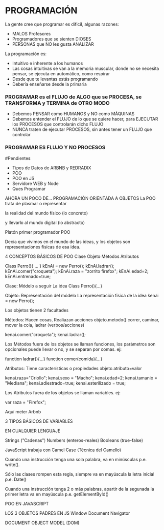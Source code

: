 # PROGRAMACIÓN

La gente cree que programar es dificil, algunas razones:

* MALOS Profesores
* Programadores que se sienten DIOSES
* PERSONAS que NO les gusta ANALIZAR

La programación es:

* Intuitivo e inherente a los humanos
* Las cosas intuitivas se van a la memoria muscular, donde no se necesita pensar, se ejecuta en automático, como respirar
* Desde que te levantas estás programando
* Debería enseñarse desde la primaria

### PROGRAMAR es el FLUJO de ALGO que se PROCESA, se TRANSFORMA y TERMINA de OTRO MODO

* Debemos PENSAR como HUMANOS y NO como MÁQUINAS
* Debemos entender el FLUJO de lo que se quiere hacer, para EJECUTAR los PROCESOS que controlarán dicho FLUJO
* NUNCA traten de ejecutar PROCESOS, sin antes tener un FLUJO que controlar

### PROGRAMAR ES FLUJO Y NO PROCESOS




#Pendientes
* Tipos de Datos de ARBNB y REDRADIX
* POO
* POO en JS
* Servidore WEB y Node
* Ques Programar





AHORA UN POCO DE...
PROGRAMACIÓN
ORIENTADA A OBJETOS
La POO trata de plasmar o representar

la realidad del mundo físico (lo concreto)

y llevarlo al mundo digital (lo abstracto)


Platón primer programador POO

Decía que vivimos en el mundo de las ideas, y los objetos son representaciones físicas de esa idea.

4 CONCEPTOS BÁSICOS DE POO
Clase
Objeto
Métodos
Atributos


Class Perro(){ ... }
kEnAi = new Perro();
kEnAi.ladrar(); kEnAi.comer("croqueta");
kEnAi.raza = "zorrito firefox"; kEnAi.edad=2; kEnAi.entrenado=true;


Clase: Módelo a seguir
La idea
Class Perro(){...}

Objeto: Representación del módelo
La representación física de la idea
kenai = new Perro();


Los objetos tienen 2 facultades


Métodos: Hacen cosas, Realiazan acciones
objeto.metodo()
correr, caminar, mover la cola, ladrar (verbos/acciones)

kenai.comer("croqueta"); kenai.ladrar();


Los Métodos fuera de los objetos se llaman funciones, los parámetros son opcionales puede llevar o no, y se separan por comas. ej: 

function ladrar(){...} 
function comer(comida){...}

Atributos: Tiene características o propiedades
objeto.atributo=valor

kenai.raza="Criollo"; kenai.sexo = "Macho"; kenai.edad=2; kenai.tamanio = "Mediana"; kenai.adiestrado=true; kenai.esterilizado = true;


Los Atributos fuera de los objetos se llaman variables. ej:

var raza = "Firefox";



Aquí meter Arbnb

3 TIPOS BÁSICOS DE VARIABLES

EN CUALQUIER LENGUAJE

Strings ("Cadenas")
Numbers (enteros-reales)
Booleans (true-false)


JavaScript trabaja con Camel Case
(Técnica del Camello)

Cuando una instrucción tenga una sola palabra, va en minúsculas p.e. write().


Sólo las clases rompen esta regla, siempre va en mayúscula la letra inicial p.e. Date()


Cuando una instrucción tenga 2 o más palabras, apartir de la segunada la primer letra va en mayúscula p.e. getElementById()


POO EN JAVASCRIPT

LOS 3 OBJETOS PADRES EN JS
Window
Document
Navigator
 

DOCUMENT OBJECT MODEL (DOM)